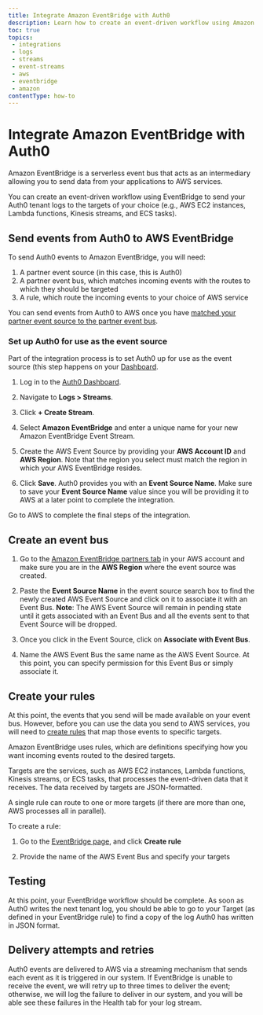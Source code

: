 ```yaml
---
title: Integrate Amazon EventBridge with Auth0
description: Learn how to create an event-driven workflow using Amazon EventBridge to send your tenant logs to the targers of your choice such as AWS EC2 instances, Lambda functions, Kinesis streams, and ECS tasks.
toc: true
topics:
 - integrations
 - logs
 - streams
 - event-streams
 - aws
 - eventbridge
 - amazon
contentType: how-to
---
```

# Integrate Amazon EventBridge with Auth0

Amazon EventBridge is a serverless event bus that acts as an intermediary allowing you to send data from your applications to AWS services.

You can create an event-driven workflow using EventBridge to send your Auth0 tenant logs to the targets of your choice (e.g., AWS EC2 instances, Lambda functions, Kinesis streams, and ECS tasks).

## Send events from Auth0 to AWS EventBridge

To send Auth0 events to Amazon EventBridge, you will need:

1. A partner event source (in this case, this is Auth0)
2. A partner event bus, which matches incoming events with the routes to which they should be targeted
3. A rule, which route the incoming events to your choice of AWS service

You can send events from Auth0 to AWS once you have [matched your partner event source to the partner event bus](https://docs.aws.amazon.com/eventbridge/latest/userguide/create-partner-event-bus.html).

### Set up Auth0 for use as the event source

Part of the integration process is to set Auth0 up for use as the event source (this step happens on your [Dashboard](${manage_url}).

1. Log in to the [Auth0 Dashboard](${manage_url}).

2. Navigate to **Logs > Streams**.

3. Click **+ Create Stream**.

4. Select **Amazon EventBridge** and enter a unique name for your new Amazon EventBridge Event Stream.

5. Create the AWS Event Source by providing your **AWS Account ID** and **AWS Region**. Note that the region you select must match the region in which your AWS EventBridge resides.

6. Click **Save**. Auth0 provides you with an **Event Source Name**. Make sure to save your **Event Source Name** value since you will be providing it to AWS at a later point to complete the integration.

Go to AWS to complete the final steps of the integration.

## Create an event bus
1. Go to the [Amazon EventBridge partners tab](https://console.aws.amazon.com/events/home?region=us-east-1#/partners) in your AWS account and make sure you are in the **AWS Region** where the event source was created.

2. Paste the **Event Source Name** in the event source search box to find the newly created AWS Event Source and click on it to associate it with an Event Bus.
**Note**: The AWS Event Source will remain in pending state until it gets associated with an Event Bus and all the events sent to that Event Source will be dropped.

3. Once you click in the Event Source, click on **Associate with Event Bus**.

4. Name the AWS Event Bus the same name as the AWS Event Source. At this point, you can specify permission for this Event Bus or simply associate it.

## Create your rules

At this point, the events that you send will be made available on your event bus. However, before you can use the data you send to AWS services, you will need to [create rules](https://docs.aws.amazon.com/eventbridge/latest/userguide/create-event-bus.html) that map those events to specific targets.

Amazon EventBridge uses rules, which are definitions specifying how you want incoming events routed to the desired targets. 

Targets are the services, such as AWS EC2 instances, Lambda functions, Kinesis streams, or ECS tasks, that processes the event-driven data that it receives. The data received by targets are JSON-formatted.

A single rule can route to one or more targets (if there are more than one, AWS processes all in parallel).

To create a rule:

1. Go to the [EventBridge page](https://console.aws.amazon.com/events/home?region=us-east-1#/), and click **Create rule**

2. Provide the name of the AWS Event Bus and specify your targets

## Testing

At this point, your EventBridge workflow should be complete. As soon as Auth0 writes the next tenant log, you should be able to go to your Target (as defined in your EventBridge rule) to find a copy of the log Auth0 has written in JSON format.

## Delivery attempts and retries

Auth0 events are delivered to AWS via a streaming mechanism that sends each event as it is triggered in our system. If EventBridge is unable to receive the event, we will retry up to three times to deliver the event; otherwise, we will log the failure to deliver in our system, and you will be able see these failures in the Health tab for your log stream.


